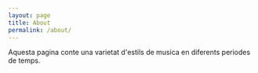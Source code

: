 ```yaml
---
layout: page
title: About
permalink: /about/
---
```

Aquesta pagina conte una varietat d'estils de musica en diferents periodes de temps.
